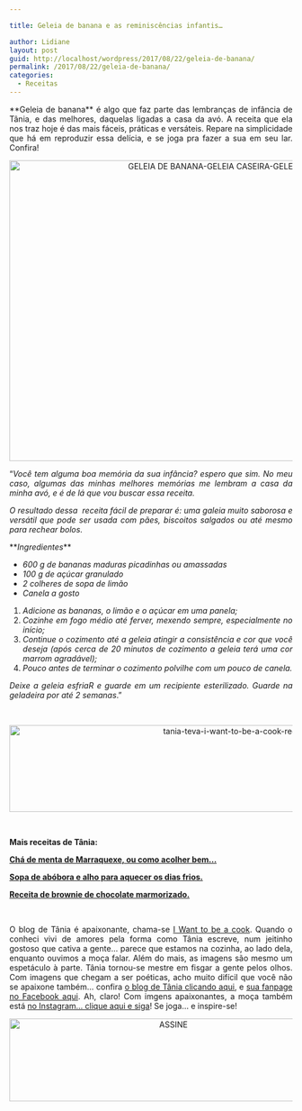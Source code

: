 ```yaml
---

title: Geleia de banana e as reminiscências infantis…

author: Lidiane
layout: post
guid: http://localhost/wordpress/2017/08/22/geleia-de-banana/
permalink: /2017/08/22/geleia-de-banana/
categories:
  - Receitas
---
```

<p align="justify">
  **Geleia de banana** é algo que faz parte das lembranças de infância de Tânia, e das melhores, daquelas ligadas a casa da avó. A receita que ela nos traz hoje é das mais fáceis, práticas e versáteis. Repare na simplicidade que há em reproduzir essa delícia, e se joga pra fazer a sua em seu lar. Confira!
</p>

<p align="center">
  <img class="alignnone size-full wp-image-14012" src="http://www.trololodemulher.com.br/blog/wp-content/uploads/2017/08/GELEIA-DE-BANANA-GELEIA-CASEIRA-GELEIA-ARTESANAL.jpg" alt="GELEIA DE BANANA-GELEIA CASEIRA-GELEIA ARTESANAL" width="800" height="534" />
</p>

<p align="justify">
  “<em>Você tem alguma boa memória da sua infância? espero que sim. No meu caso, algumas das minhas melhores memórias me lembram a casa da minha avó, e é de lá que vou buscar essa receita.</em>
</p>

<p style="text-align: justify;">
  <em>O resultado dessa  receita fácil de preparar é: uma galeia muito saborosa e versátil que pode ser usada com pães, biscoitos salgados ou até mesmo para rechear bolos.</em>
</p>

<p style="text-align: justify;">
  **<em>Ingredientes</em>**
</p>

<ul style="text-align: justify;">
  <li>
    <em>600 g de bananas maduras picadinhas ou amassadas </em>
  </li>
  <li>
    <em>100 g de açúcar granulado </em>
  </li>
  <li>
    <em>2 colheres de sopa de limão </em>
  </li>
  <li>
    <em>Canela a gosto</em>
  </li>
</ul>

<ol style="text-align: justify;">
  <li>
    <em>Adicione as bananas, o limão e o açúcar em uma panela; </em>
  </li>
  <li>
    <em>Cozinhe em fogo médio até ferver, mexendo sempre, especialmente no início; </em>
  </li>
  <li>
    <em>Continue o cozimento até a geleia atingir a consistência e cor que você deseja (após cerca de 20 minutos de cozimento a geleia terá uma cor marrom agradável); </em>
  </li>
  <li>
    <em>Pouco antes de terminar o cozimento polvilhe com um pouco de canela.</em>
  </li>
</ol>

<p style="text-align: justify;">
  <em>Deixe a geleia esfriaR e guarde em um recipiente esterilizado. Guarde na geladeira por até 2 semanas</em>.”
</p>

&nbsp;

<p align="center">
  <img class="alignnone size-full wp-image-13037" src="http://www.trololodemulher.com.br/blog/wp-content/uploads/2016/10/TANIA-TEVA-I-WANT-TO-BE-A-COOK-RECEITAS.jpg" alt="tania-teva-i-want-to-be-a-cook-receitas" width="800" height="154" />
</p>

&nbsp;

**Mais receitas de Tânia:**

<a href="http://www.trololodemulher.com.br/2017/08/15/cha-de-menta/" target="_blank">**Chá de menta de Marraquexe, ou como acolher bem…**</a>

<a href="http://www.trololodemulher.com.br/2017/06/06/sopa-de-abobora-2/" target="_blank">**Sopa de abóbora e alho para aquecer os dias frios.**</a>

<a href="http://www.trololodemulher.com.br/2017/05/23/receita-de-brownie-de-chocolate/" target="_blank">**Receita de brownie de chocolate marmorizado.**</a>

&nbsp;

<p align="justify">
  O blog de Tânia é apaixonante, chama-se <a href="https://iwanttobeacook.wordpress.com/" target="_blank">I Want to be a cook</a>. Quando o conheci vivi de amores pela forma como Tânia escreve, num jeitinho gostoso que cativa a gente… parece que estamos na cozinha, ao lado dela, enquanto ouvimos a moça falar. Além do mais, as imagens são mesmo um espetáculo à parte. Tânia tornou-se mestre em fisgar a gente pelos olhos. Com imagens que chegam a ser poéticas, acho muito difícil que você não se apaixone também… confira <a href="https://iwanttobeacook.wordpress.com/" target="_blank">o blog de Tânia clicando aqui</a>, e <a href="https://www.facebook.com/Iwanttobeacook-818578268272846/" target="_blank">sua fanpage no Facebook aqui</a>. Ah, claro! Com imgens apaixonantes, a moça também está <a href="https://www.instagram.com/iwanttobeacook/" target="_blank">no Instagram… clique aqui e siga</a>! Se joga… e inspire-se!
</p>

<p align="center">
  <a href="http://feedburner.google.com/fb/a/mailverify?uri=blogbichafemea&loc=pt_BR" target="_blank"><img class="alignnone size-full wp-image-14011" src="http://www.trololodemulher.com.br/blog/wp-content/uploads/2017/08/ASSINE.jpg" alt="ASSINE" width="568" height="147" /></a>
</p>